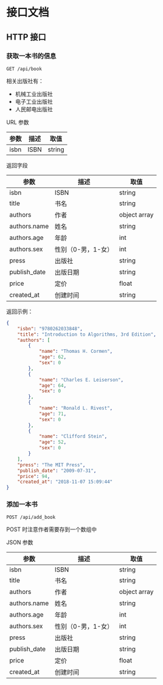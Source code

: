 # 接口文档

## HTTP 接口

### 获取一本书的信息

`GET /api/book`

相关出版社有：
- 机械工业出版社
- 电子工业出版社
- 人民邮电出版社

URL 参数

|参数|描述|取值|
|-------|--------|--------|
|isbn|ISBN|string|

返回字段

|参数|描述|取值|
|-------|--------|--------|
|isbn|ISBN|string|
|title|书名|string|
|authors|作者|object array|
|authors.name|姓名|string|
|authors.age|年龄|int|
|authors.sex|性别（0-男，1-女）|int|
|press|出版社|string|
|publish_date|出版日期|string|
|price|定价|float|
|created_at|创建时间|string|

返回示例：
```json
{
	"isbn": "9780262033848",
	"title": "Introduction to Algorithms, 3rd Edition",
	"authors": [
		{
			"name": "Thomas H. Cormen",
			"age": 62,
			"sex": 0
		},
		{
			"name": "Charles E. Leiserson",
			"age": 64,
			"sex": 0
		},
		{
			"name": "Ronald L. Rivest",
			"age": 71,
			"sex": 0
		},
		{
			"name": "Clifford Stein",
			"age": 52,
			"sex": 0
		}
	],
	"press": "The MIT Press",
	"publish_date": "2009-07-31",
	"price": 94,
	"created_at": "2018-11-07 15:09:44"
}
```


### 添加一本书

`POST /api/add_book`

POST 时注意作者需要存到一个数组中

JSON 参数

|参数|描述|取值|
|-------|--------|--------|
|isbn|ISBN|string|
|title|书名|string|
|authors|作者|object array|
|authors.name|姓名|string|
|authors.age|年龄|int|
|authors.sex|性别（0-男，1-女）|int|
|press|出版社|string|
|publish_date|出版日期|string|
|price|定价|float|
|created_at|创建时间|string|
